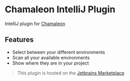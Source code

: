 # Chamaleon IntelliJ Plugin

IntelliJ plugin for [Chamaleon](../README.md)

## Features

- Select between your different environments
- Scan all your available environments
- Show where they are in your project

> This plugin is hosted on
> the [Jetbrains Marketplace](https://plugins.jetbrains.com/plugin/26310-chamaleon)
